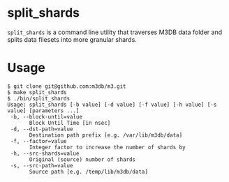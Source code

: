 # split_shards

`split_shards` is a command line utility that traverses M3DB data folder
and splits data filesets into more granular shards.

# Usage

```
$ git clone git@github.com:m3db/m3.git
$ make split_shards
$ ./bin/split_shards
Usage: split_shards [-b value] [-d value] [-f value] [-h value] [-s value] [parameters ...]
 -b, --block-until=value
       Block Until Time [in nsec]
 -d, --dst-path=value
       Destination path prefix [e.g. /var/lib/m3db/data]
 -f, --factor=value
       Integer factor to increase the number of shards by
 -h, --src-shards=value
       Original (source) number of shards
 -s, --src-path=value
       Source path [e.g. /temp/lib/m3db/data]
```
